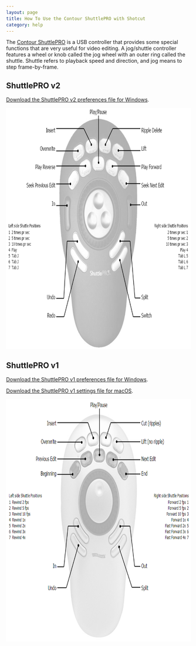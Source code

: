 ```yaml
---
layout: page
title: How To Use the Contour ShuttlePRO with Shotcut
category: help
---
```


The [Contour ShuttlePRO](http://www.amazon.com/gp/product/B00027X2YM/ref=as_li_tl?ie=UTF8&camp=1789&creative=390957&creativeASIN=B00027X2YM&linkCode=as2&tag=shotvideedit-20&linkId=NH7YGQ27CG4JCFEQ)
is a USB controller that provides some special functions that are very
useful for video editing. A jog/shuttle controller features a wheel or
knob called the jog wheel with an outer ring called the shuttle. Shuttle
refers to playback speed and direction, and jog means to step
frame-by-frame.

## ShuttlePRO v2

[Download the ShuttlePRO v2 preferences file for Windows](Shotcut_ContourShuttleProV2.pref).

<img width="842" height="657" alt="Contour-to-Shotcut button mappings"
src="Shotcut_ContourShuttleProV2_settings.png">

## ShuttlePRO v1

[Download the ShuttlePRO v1 preferences file for Windows](Shotcut_ContourShuttleProV1.pref).

[Download the ShuttlePRO v1 settings file for macOS](Shotcut_ContourShuttleProV1.shuttleSettings).

<img width="831" height="661" alt="Contour-to-Shotcut button mappings"
src="Shotcut_ContourShuttleProV1_settings.png">
